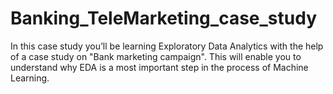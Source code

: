# Banking_TeleMarketing_case_study
In this case study you’ll be learning Exploratory Data Analytics with the help of a case study on "Bank marketing campaign". This will enable you to understand why EDA is a most important step in the process of Machine Learning.
